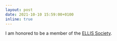 ```yaml
---
layout: post
date: 2021-10-10 15:59:00+0100
inline: true
---
```


I am honored to be a member of the <a href="https://ellis.eu">ELLIS Society</a>.
